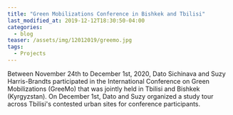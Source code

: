 ```yaml
---
title: "Green Mobilizations Conference in Bishkek and Tbilisi"
last_modified_at: 2019-12-12T18:30:50-04:00
categories:
  - blog
teaser: /assets/img/12012019/greemo.jpg
tags:
  - Projects
---
```


Between November 24th to December 1st, 2020, Dato Sichinava and Suzy Harris-Brandts participated in the International Conference on Green Mobilizations (GreeMo) that was jointly held in Tbilisi and Bishkek (Kyrgyzstan). On December 1st, Dato and Suzy organized a study tour across Tbilisi's contested urban sites for conference participants.